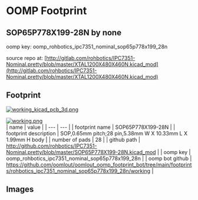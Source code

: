 # OOMP Footprint  
## SOP65P778X199-28N  by none  
  
oomp key: oomp_rohbotics_ipc7351_nominal_sop65p778x199_28n  
  
source repo at: [http://gitlab.com/rohbotics/IPC7351-Nominal.pretty/blob/master/XTAL1200X480X460N.kicad_mod](http://gitlab.com/rohbotics/IPC7351-Nominal.pretty/blob/master/XTAL1200X480X460N.kicad_mod)  
## Footprint  
  
[![working_kicad_pcb_3d.png](working_kicad_pcb_3d_600.png)](working_kicad_pcb_3d.png)  
  
[![working.png](working_600.png)](working.png)  
| name | value | 
| --- | --- | 
| footprint name | SOP65P778X199-28N | 
| footprint description | SOP,0.65mm pitch;28 pin,5.38mm W X 10.33mm L X 1.99mm H body | 
| number of pads | 28 | 
| github path | http://github.com/rohbotics/IPC7351-Nominal.pretty/blob/master/SOP65P778X199-28N.kicad_mod | 
| oomp key | oomp_rohbotics_ipc7351_nominal_sop65p778x199_28n | 
| oomp bot github | https://github.com/oomlout/oomlout_oomp_footprint_bot/tree/main/footprints/rohbotics_ipc7351_nominal_sop65p778x199_28n/working | 
## Images  

